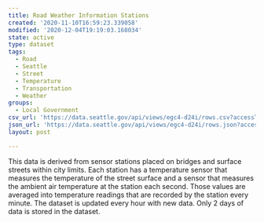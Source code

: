 ```yaml
---
title: Road Weather Information Stations
created: '2020-11-10T16:59:23.339058'
modified: '2020-12-04T19:19:03.168034'
state: active
type: dataset
tags:
  - Road
  - Seattle
  - Street
  - Temperature
  - Transportation
  - Weather
groups:
  - Local Government
csv_url: 'https://data.seattle.gov/api/views/egc4-d24i/rows.csv?accessType=DOWNLOAD'
json_url: 'https://data.seattle.gov/api/views/egc4-d24i/rows.json?accessType=DOWNLOAD'
layout: post

---
```

This data is derived from sensor stations placed on bridges and surface streets within city limits.  Each station has a temperature sensor that measures the temperature of the street surface and a sensor that measures the ambient air temperature at the station each second.  Those values are averaged into temperature readings that are recorded by the station every minute.  The dataset is updated every hour with new data. Only 2 days of data is stored in the dataset.
